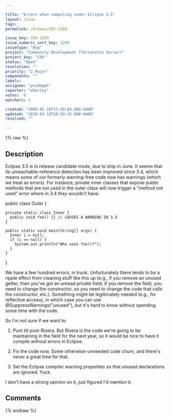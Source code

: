 ```yaml
---

title: "Errors when compiling under Eclipse 3.5"
layout: issue
tags: 
permalink: /browse/CDV-1269

issue_key: CDV-1269
issue_numeric_sort_key: 1269
issuetype: "Bug"
project: "Community Development (Terracotta Server)"
project_key: "CDV"
status: "Open"
resolution: ""
priority: "2 Major"
components: ""
labels: 
assignee: "prodmgmt"
reporter: "wharley"
votes:  0
watchers: 1

created: "2009-05-18T15:49:04.000-0400"
updated: "2010-03-19T18:59:18.000-0400"
resolved: ""

---
```




{% raw %}



## Description

<div markdown="1" class="description">

Eclipse 3.5 is in release candidate mode, due to ship in June.  It seems that its unreachable-reference detection has been improved since 3.4, which means some of our formerly warning-free code now has warnings (which we treat as errors).  For instance, private inner classes that expose public methods that are not used in the outer class will now trigger a "method not used" error where in 3.4 they wouldn't have:

  public class Outer {

    private static class Inner {
      public void foo() {} // CAUSES A WARNING IN 3.5
    }
	
    public static void main(String[] args) {
      Inner i = null;
      if (i == null) {
        System.out.println("Who uses foo()?");
      }
    }

  }


We have a few hundred errors, in trunk.  Unfortunately there tends to be a ripple effect from cleaning stuff like this up (e.g., if you remove an unused getter, then you've got an unread private field; if you remove the field, you need to change the constructor, so you need to change the code that calls the constructor, etc.).  Something might be legitimately needed (e.g., for reflective access), in which case you can use @SuppressWarnings("unused"), but it's hard to know without spending some time with the code.


So I'm not sure if we want to:

1. Punt till post-Rivera.  But Rivera is the code we're going to be maintaining in the field for the next year, so it would be nice to have it compile without errors in Eclipse.

2. Fix the code now.  Some otherwise-unneeded code churn, and there's never a great time for that.

3. Set the Eclipse compiler warning properties so that unused declarations are ignored.  Yuck.


I don't have a strong opinion on it, just figured I'd mention it.

</div>

## Comments



{% endraw %}
